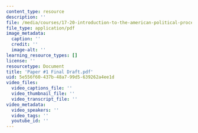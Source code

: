 ```yaml
---
content_type: resource
description: ''
file: /media/courses/17-20-introduction-to-the-american-political-process-fall-2020/paper-1-final-draft.pdf
file_type: application/pdf
image_metadata:
  caption: ''
  credit: ''
  image-alt: ''
learning_resource_types: []
license: ''
resourcetype: Document
title: 'Paper #1 Final Draft.pdf'
uid: 5e556f60-437b-48a7-99d5-639262a4ee1d
video_files:
  video_captions_file: ''
  video_thumbnail_file: ''
  video_transcript_file: ''
video_metadata:
  video_speakers: ''
  video_tags: ''
  youtube_id: ''
---
```

